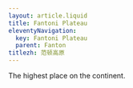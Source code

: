 ```yaml
---
layout: article.liquid
title: Fantoni Plateau
eleventyNavigation:
  key: Fantoni Plateau
  parent: Fanton
titlezh: 范顿高原
---
```


The highest place on the continent.
